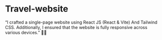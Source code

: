 # Travel-website

“I crafted a single-page website using React JS (React & Vite) And Tailwind CSS. Additionally, I ensured that the website is fully responsive across various devices.” 🌟🚀

